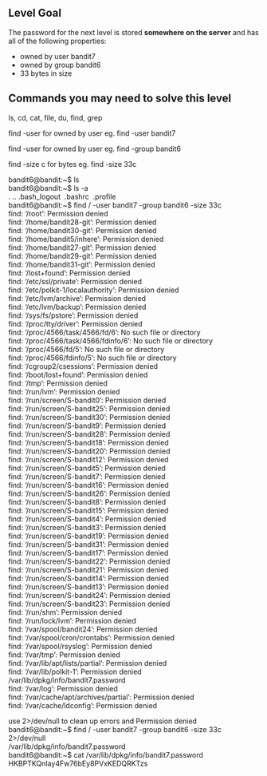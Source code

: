 ## Level Goal

The password for the next level is stored **somewhere on the server** and has all of the following properties:

-   owned by user bandit7
-   owned by group bandit6
-   33 bytes in size

## Commands you may need to solve this level

ls, cd, cat, file, du, find, grep

find -user for owned by user
eg. find -user bandit7

find -user for owned by user
eg. find -group bandit6

find -size c for bytes
eg. find -size 33c

bandit6@bandit:~$ ls  
bandit6@bandit:~$ ls -a  
. .. .bash_logout  .bashrc  .profile  
bandit6@bandit:~$ find / -user bandit7 -group bandit6 -size 33c  
find: ‘/root’: Permission denied  
find: ‘/home/bandit28-git’: Permission denied  
find: ‘/home/bandit30-git’: Permission denied  
find: ‘/home/bandit5/inhere’: Permission denied  
find: ‘/home/bandit27-git’: Permission denied  
find: ‘/home/bandit29-git’: Permission denied  
find: ‘/home/bandit31-git’: Permission denied  
find: ‘/lost+found’: Permission denied  
find: ‘/etc/ssl/private’: Permission denied  
find: ‘/etc/polkit-1/localauthority’: Permission denied  
find: ‘/etc/lvm/archive’: Permission denied  
find: ‘/etc/lvm/backup’: Permission denied  
find: ‘/sys/fs/pstore’: Permission denied  
find: ‘/proc/tty/driver’: Permission denied  
find: ‘/proc/4566/task/4566/fd/6’: No such file or directory  
find: ‘/proc/4566/task/4566/fdinfo/6’: No such file or directory  
find: ‘/proc/4566/fd/5’: No such file or directory  
find: ‘/proc/4566/fdinfo/5’: No such file or directory  
find: ‘/cgroup2/csessions’: Permission denied  
find: ‘/boot/lost+found’: Permission denied  
find: ‘/tmp’: Permission denied  
find: ‘/run/lvm’: Permission denied  
find: ‘/run/screen/S-bandit0’: Permission denied  
find: ‘/run/screen/S-bandit25’: Permission denied  
find: ‘/run/screen/S-bandit30’: Permission denied  
find: ‘/run/screen/S-bandit9’: Permission denied  
find: ‘/run/screen/S-bandit28’: Permission denied  
find: ‘/run/screen/S-bandit18’: Permission denied  
find: ‘/run/screen/S-bandit20’: Permission denied  
find: ‘/run/screen/S-bandit12’: Permission denied  
find: ‘/run/screen/S-bandit5’: Permission denied  
find: ‘/run/screen/S-bandit7’: Permission denied  
find: ‘/run/screen/S-bandit16’: Permission denied  
find: ‘/run/screen/S-bandit26’: Permission denied  
find: ‘/run/screen/S-bandit8’: Permission denied  
find: ‘/run/screen/S-bandit15’: Permission denied  
find: ‘/run/screen/S-bandit4’: Permission denied  
find: ‘/run/screen/S-bandit3’: Permission denied  
find: ‘/run/screen/S-bandit19’: Permission denied  
find: ‘/run/screen/S-bandit31’: Permission denied  
find: ‘/run/screen/S-bandit17’: Permission denied  
find: ‘/run/screen/S-bandit22’: Permission denied  
find: ‘/run/screen/S-bandit21’: Permission denied  
find: ‘/run/screen/S-bandit14’: Permission denied  
find: ‘/run/screen/S-bandit13’: Permission denied  
find: ‘/run/screen/S-bandit24’: Permission denied  
find: ‘/run/screen/S-bandit23’: Permission denied  
find: ‘/run/shm’: Permission denied  
find: ‘/run/lock/lvm’: Permission denied  
find: ‘/var/spool/bandit24’: Permission denied  
find: ‘/var/spool/cron/crontabs’: Permission denied  
find: ‘/var/spool/rsyslog’: Permission denied  
find: ‘/var/tmp’: Permission denied  
find: ‘/var/lib/apt/lists/partial’: Permission denied  
find: ‘/var/lib/polkit-1’: Permission denied  
/var/lib/dpkg/info/bandit7.password  
find: ‘/var/log’: Permission denied  
find: ‘/var/cache/apt/archives/partial’: Permission denied  
find: ‘/var/cache/ldconfig’: Permission denied


use  2>/dev/null to clean up errors and Permission denied
bandit6@bandit:~$ find / -user bandit7 -group bandit6 -size 33c 2>/dev/null  
/var/lib/dpkg/info/bandit7.password  
bandit6@bandit:~$ cat /var/lib/dpkg/info/bandit7.password  
HKBPTKQnIay4Fw76bEy8PVxKEDQRKTzs